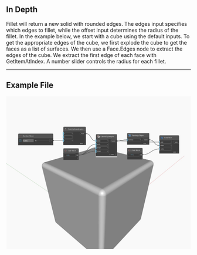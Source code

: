 ## In Depth
Fillet will return a new solid with rounded edges. The edges input specifies which edges to fillet, while the offset input determines the radius of the fillet. In the example below, we start with a cube using the default inputs. To get the appropriate edges of the cube, we first explode the cube to get the faces as a list of surfaces. We then use a Face.Edges node to extract the edges of the cube. We extract the first edge of each face with GetItemAtIndex. A number slider controls the radius for each fillet.
___
## Example File

![Fillet](./Autodesk.DesignScript.Geometry.Solid.Fillet_img.jpg)

